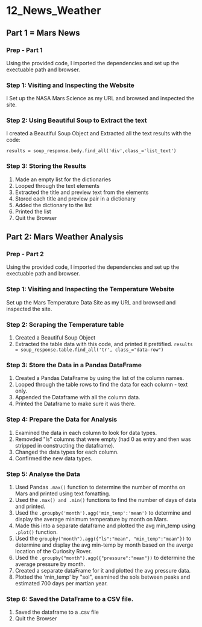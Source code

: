 # 12_News_Weather

## Part 1 = Mars News

### Prep - Part 1

Using the provided code, I imported the dependencies and set up the exectuable path and browser.

### Step 1: Visiting and Inspecting the Website

I Set up the NASA Mars Science as my URL and browsed and inspected the site.

### Step 2: Using Beautiful Soup to Extract the text

I created a Beautiful Soup Object and Extracted all the text results with the code:

`results = soup_response.body.find_all('div',class_='list_text')`

### Step 3: Storing the Results

1. Made an empty list for the dictionaries
2. Looped through the text elements 
3. Extracted the title and preview text from the elements
4. Stored each title and preview pair in a dictionary
5. Added the dictionary to the list
6. Printed the list
7. Quit the Browser

## Part 2: Mars Weather Analysis

### Prep - Part 2

Using the provided code, I imported the dependencies and set up the exectuable path and browser.

### Step 1: Visiting and Inspecting the Temperature Website

Set up the Mars Temperature Data Site as my URL and browsed and inspected the site.

### Step 2: Scraping the Temperature table

1. Created a Beautiful Soup Object
2. Extracted the table data with this code, and printed it prettified.
`results = soup_response.table.find_all('tr', class_="data-row")`

### Step 3: Store the Data in a Pandas DataFrame

1. Created a Pandas DataFrame by using the list of the column names.
2. Looped through the table rows to find the data for each column - text only. 
3. Appended the Dataframe with all the column data.
4. Printed the Dataframe to make sure it was there.

### Step 4: Prepare the Data for Analysis

1. Examined the data in each column to look for data types.
2. Removded "ls" columns that were empty (had 0 as entry and then was stripped in constructing the dataframe).
3. Changed the data types for each column.
4. Confirmed the new data types.

### Step 5: Analyse the Data

1. Used Pandas `.max()` function to determine the number of months on Mars and printed using text fomatting.
2. Used the `.max() and .min()` functions to find the number of days of data and printed.
3. Used the `.groupby('month').agg('min_temp':'mean')` to determine and display the average minimum temperature by month on Mars.
4. Made this into a separate dataframe and plotted the avg min_temp using `.plot()` function.
5. Used the `groupby("month").agg({"ls":"mean", "min_temp":"mean"})` to determine and display the avg min-temp by month based on the averge location of the Curiosity Rover.
6. Used the `.groupby("month").agg({"pressure":"mean"})` to determine the average pressure by month.
7. Created a separate dataFrame for it and plotted the avg pressure data.
8. Plotted the 'min_temp' by "sol", examined the sols between peaks and estimated 700 days per martian year.

### Step 6: Saved the DataFrame to a CSV file.

1. Saved the dataframe to a .csv file
2. Quit the Browser





